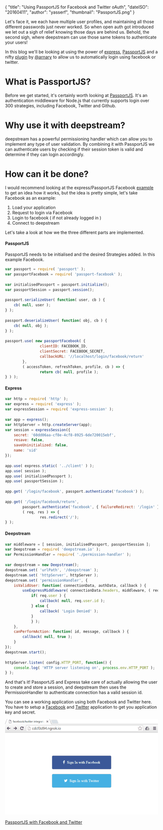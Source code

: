 {
		"title": "Using PassportJS for Facebook and Twitter oAuth",
		"dateISO": "20160411",
		"author": "yasserf",
		"thumbnail": "PassportJS.png"
}

Let's face it, we each have multiple user profiles, and maintaining all those different passwords just never worked. So when open auth got introduced we let out a sigh of relief knowing those days are behind us. Behold, the second sigh, where deepstream can use those same tokens to authenticate your users!

In this blog we'll be looking at using the power of [express](//expressjs.com/), [PassportJS](//PassportJS.org/) and a nifty [plugin](//github.com/demux/use-express-middleware) by [@arnary](//twitter.com/arnary) to allow us to automatically login using facebook or twitter.

# What is PassportJS?

Before we get started, it's certainly worth looking at [PassportJS](//PassportJS.org/). It's an authentication middleware for Node.js that currently supports login over 300 strategies, including Facebook, Twitter and Github.

# Why use it with deepstream?

deepstream has a powerful permissioning handler which can allow you to implement any type of user validation. By combining it with PassportJS we can authenticate users by checking if their session token is valid and determine if they can login accordingly.

# How can it be done?

I would recommend looking at the express/PassportJS Facebook [example](//github.com/passport/express-4.x-facebook-example/blob/master/server.js) to get an idea how it works, but the idea is pretty simple, let's take Facebook as an example:

1. Load your application
2. Request to login via Facebook
3. Login to facebook ( if not already logged in )
4. Connect to deepstream

Let's take a look at how we the three different parts are implemented.

#### PassportJS

PassportJS needs to be initialised and the desired Strategies added. In this example Facebook.

```javascript
var passport = require( 'passport' );
var passportFacebook = require( 'passport-facebook' );

var initialisedPassport = passport.initialize();
var passportSession = passport.session();

passport.serializeUser( function( user, cb ) {
	cb( null, user );
} );

passport.deserializeUser( function( obj, cb ) {
	cb( null, obj );
} );

passport.use( new passportFacebook( {
				clientID: FACEBOOK_ID,
				clientSecret: FACEBOOK_SECRET,
				callbackURL: '//localhost/login/facebook/return'
		},
		( accessToken, refreshToken, profile, cb ) => {
				return cb( null, profile );
} ) );
```

#### Express

```javascript
var http = require( 'http' );
var express = require( 'express' );
var expressSession = require( 'express-session' );

var app = express();
var httpServer = http.createServer(app);
var session = expressSession({
	secret: '60dd06aa-cf8e-4cf8-8925-6de720015ebf',
	resave: false,
	saveUninitialized: false,
	name: 'sid'
});

app.use( express.static( '../client' ) );
app.use( session );
app.use( initialisedPassport );
app.use( passportSession );

app.get( '/login/facebook', passport.authenticate('facebook') );

app.get( '/login/facebook/return', 
		passport.authenticate('facebook', { failureRedirect: '/login' }),
		( req, res ) => {
				res.redirect('/');
} );
```

#### Deepstream

```javascript
var middleware = [ session, initialisedPassport, passportSession ];
var Deepstream = require( 'deepstream.io' );
var PermissionHandler = require( './permission-handler' );

var deepstream = new Deepstream();
deepstream.set( 'urlPath', '/deepstream' );
deepstream.set( 'httpServer', httpServer );
deepstream.set( 'permissionHandler', {
	isValidUser: function( connectionData, authData, callback ) {
		useExpressMiddleware( connectionData.headers, middleware, ( req, res ) => {
			if( req.user ) {
				callback( null, req.user.id );
			} else {
				callback( 'Login Denied' );
			}
			} );
	},
	canPerformAction: function( id, message, callback ) {
		callback( null, true );
	}
});
deepstream.start();

httpServer.listen( config.HTTP_PORT, function() {
	console.log( 'HTTP server listening on', process.env.HTTP_PORT );
} );
```

And that's it! PassportJS and Express take care of actually allowing the user to create and store a session, and deepstream then uses the PermissionHandler to authenticate connection has a valid session id.

You can see a working application using both Facebook and Twitter here. You have to setup a [Facebook](//developers.facebook.com/docs/apps/register) and [Twitter](//apps.twitter.com/) application to get you application key and secret.

<img src="PassportJS.gif" alt="PassportJS with Facebook" />

<a class="mega" href="//github.com/deepstreamIO/ds-tutorial-passport-auth"><i class="fa fa-github"></i>PassportJS with Facebook and Twitter</a>